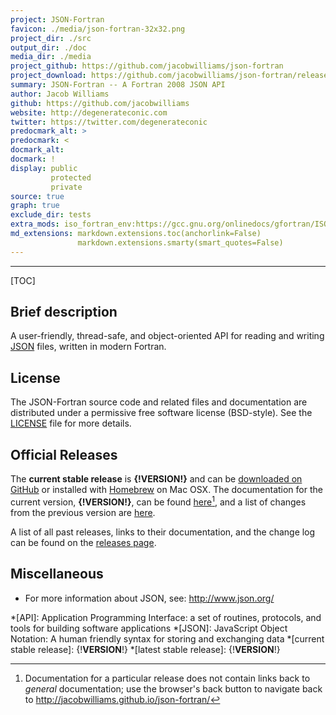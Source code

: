 ```yaml
---
project: JSON-Fortran
favicon: ./media/json-fortran-32x32.png
project_dir: ./src
output_dir: ./doc
media_dir: ./media
project_github: https://github.com/jacobwilliams/json-fortran
project_download: https://github.com/jacobwilliams/json-fortran/releases/latest
summary: JSON-Fortran -- A Fortran 2008 JSON API
author: Jacob Williams
github: https://github.com/jacobwilliams
website: http://degenerateconic.com
twitter: https://twitter.com/degenerateconic
predocmark_alt: >
predocmark: <
docmark_alt:
docmark: !
display: public
         protected
         private
source: true
graph: true
exclude_dir: tests
extra_mods: iso_fortran_env:https://gcc.gnu.org/onlinedocs/gfortran/ISO_005fFORTRAN_005fENV.html
md_extensions: markdown.extensions.toc(anchorlink=False)
               markdown.extensions.smarty(smart_quotes=False)
---
```


--------------------

[TOC]

Brief description
-----------------

A user-friendly, thread-safe, and object-oriented API for reading and writing [JSON](http://json.org) files, written in modern Fortran.

License
-------

The JSON-Fortran source code and related files and documentation are
distributed under a permissive free software license (BSD-style).  See
the
[LICENSE](http://jacobwilliams.github.io/json-fortran/page/development-resources/LICENSE.html)
file for more details.

Official Releases
-----------------

The **current stable release** is **{!__VERSION__!}** and can be [downloaded
on GitHub](https://github.com/jacobwilliams/json-fortran/releases/latest)
or installed with [Homebrew](http://brew.sh) on Mac OSX. The
documentation for the current version, **{!__VERSION__!}**, can be
found [here](http://jacobwilliams.github.io/json-fortran/{!__VERSION__!}/index.html)[^1], and a
list of changes from the previous version are
[here](http://jacobwilliams.github.io/json-fortran/page/releases/index.html#change-log).

A list of all past releases, links to their documentation, and the
change log can be found on the
[releases page](http://jacobwilliams.github.io/json-fortran/page/releases/index.html).

Miscellaneous
-------------

* For more information about JSON, see: <http://www.json.org/>

*[API]: Application Programming Interface: a set of routines, protocols, and tools for building software applications
*[JSON]: JavaScript Object Notation: A human friendly syntax for storing and exchanging data
*[current stable release]: {!__VERSION__!}
*[latest stable release]: {!__VERSION__!}

[^1]:
    Documentation for a particular release does not contain links
    back to *general* documentation; use the browser's back button to
    navigate back to <http://jacobwilliams.github.io/json-fortran/>

